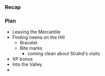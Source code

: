 
### Recap

### Plan
- Leaving the Mercantile
- Finding Ireena on the Hill
	- Bracelet
	- Bite marks
		- coming clean about Strahd's visits
- XP bonus
- Into the Valley
- 
